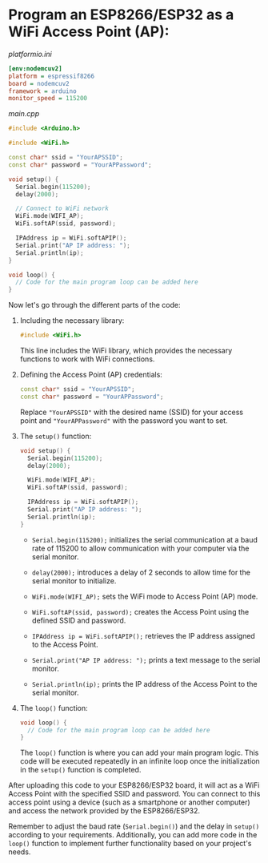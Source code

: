 # Program an ESP8266/ESP32 as a WiFi Access Point (AP):

*platformio.ini*

```ini
[env:nodemcuv2]
platform = espressif8266
board = nodemcuv2
framework = arduino
monitor_speed = 115200
```

*main.cpp*

```cpp
#include <Arduino.h>

#include <WiFi.h>

const char* ssid = "YourAPSSID";
const char* password = "YourAPPassword";

void setup() {
  Serial.begin(115200);
  delay(2000);

  // Connect to WiFi network
  WiFi.mode(WIFI_AP);
  WiFi.softAP(ssid, password);

  IPAddress ip = WiFi.softAPIP();
  Serial.print("AP IP address: ");
  Serial.println(ip);
}

void loop() {
  // Code for the main program loop can be added here
}
```

Now let's go through the different parts of the code:

1. Including the necessary library:
   
   ```cpp
   #include <WiFi.h>
   ```
   
   This line includes the WiFi library, which provides the necessary functions to work with WiFi connections.

2. Defining the Access Point (AP) credentials:
   
   ```cpp
   const char* ssid = "YourAPSSID";
   const char* password = "YourAPPassword";
   ```
   
   Replace `"YourAPSSID"` with the desired name (SSID) for your access point and `"YourAPPassword"` with the password you want to set.

3. The `setup()` function:
   
   ```cpp
   void setup() {
     Serial.begin(115200);
     delay(2000);
   
     WiFi.mode(WIFI_AP);
     WiFi.softAP(ssid, password);
   
     IPAddress ip = WiFi.softAPIP();
     Serial.print("AP IP address: ");
     Serial.println(ip);
   }
   ```
   
   - `Serial.begin(115200);` initializes the serial communication at a baud rate of 115200 to allow communication with your computer via the serial monitor.
   
   - `delay(2000);` introduces a delay of 2 seconds to allow time for the serial monitor to initialize.
   
   - `WiFi.mode(WIFI_AP);` sets the WiFi mode to Access Point (AP) mode.
   
   - `WiFi.softAP(ssid, password);` creates the Access Point using the defined SSID and password.
   
   - `IPAddress ip = WiFi.softAPIP();` retrieves the IP address assigned to the Access Point.
   
   - `Serial.print("AP IP address: ");` prints a text message to the serial monitor.
   
   - `Serial.println(ip);` prints the IP address of the Access Point to the serial monitor.

4. The `loop()` function:
   
   ```cpp
   void loop() {
     // Code for the main program loop can be added here
   }
   ```
   
   The `loop()` function is where you can add your main program logic. This code will be executed repeatedly in an infinite loop once the initialization in the `setup()` function is completed.

After uploading this code to your ESP8266/ESP32 board, it will act as a WiFi Access Point with the specified SSID and password. You can connect to this access point using a device (such as a smartphone or another computer) and access the network provided by the ESP8266/ESP32.

Remember to adjust the baud rate (`Serial.begin()`) and the delay in `setup()` according to your requirements. Additionally, you can add more code in the `loop()` function to implement further functionality based on your project's needs.
